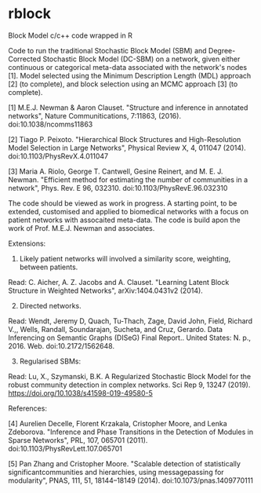 # rblock
Block Model c/c++ code wrapped in R

Code to run the traditional Stochastic Block Model (SBM) and Degree-Corrected Stochastic Block Model (DC-SBM) on a network, given either continuous or categorical 
meta-data associated with the network's nodes [1]. Model selected using the Minimum Description Length (MDL) approach [2] (to complete), and block selection using an MCMC approach [3] (to complete). 

[1] M.E.J. Newman & Aaron Clauset. "Structure and inference in annotated networks", Nature Communitications, 7:11863, (2016). doi:10.1038/ncomms11863 

[2] Tiago P. Peixoto. "Hierarchical Block Structures and High-Resolution Model Selection in Large Networks", Physical Review X, 4, 011047 (2014). doi:10.1103/PhysRevX.4.011047

[3] Maria A. Riolo, George T. Cantwell, Gesine Reinert, and M. E. J. Newman. "Efficient method for estimating the number of communities in a network", Phys. Rev. E 96, 032310. doi:10.1103/PhysRevE.96.032310

The code should be viewed as work in progress. A starting point, to be extended, customised and applied to biomedical networks with a focus on patient networks with assocaited meta-data.
The code is build apon the work of Prof. M.E.J. Newman and associates. 

Extensions:

1) Likely patient networks will involved a similarity score, weighting, between patients.  

Read: C. Aicher, A. Z. Jacobs and A. Clauset. "Learning Latent Block Structure in Weighted Networks", arXiv:1404.0431v2 (2014).

2) Directed networks.

Read: Wendt, Jeremy D, Quach, Tu-Thach, Zage, David John, Field, Richard V.,, Wells, Randall, Soundarajan, Sucheta, and Cruz, Gerardo. Data Inferencing on Semantic Graphs (DISeG) Final Report.. United States: N. p., 2016. Web. doi:10.2172/1562648. 

3) Regularised SBMs:

Read: Lu, X., Szymanski, B.K. A Regularized Stochastic Block Model for the robust community detection in complex networks. Sci Rep 9, 13247 (2019). https://doi.org/10.1038/s41598-019-49580-5


References:

[4] Aurelien Decelle, Florent Krzakala, Cristopher Moore, and Lenka Zdeborova. "Inference and Phase Transitions in the Detection of Modules in Sparse Networks", PRL, 107, 065701 (2011). doi:10.1103/PhysRevLett.107.065701

[5] Pan Zhang and Cristopher Moore. "Scalable detection of statistically significantcommunities and hierarchies, using messagepassing for modularity", PNAS, 111, 51, 18144–18149 (2014). doi:10.1073/pnas.1409770111
